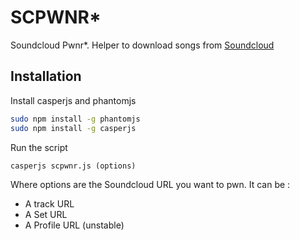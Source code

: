 SCPWNR*
=======

Soundcloud Pwnr*. Helper to download songs from [Soundcloud](http://soundcloud.com)

Installation
------

Install casperjs and phantomjs

```bash
sudo npm install -g phantomjs
sudo npm install -g casperjs
```

Run the script

```
casperjs scpwnr.js (options)
```

Where options are the Soundcloud URL you want to pwn. It can be :
- A track URL
- A Set URL
- A Profile URL (unstable)